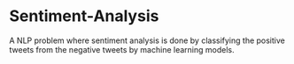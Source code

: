 # Sentiment-Analysis
A NLP problem where sentiment analysis is done by classifying the positive tweets from the negative tweets by machine learning models.
